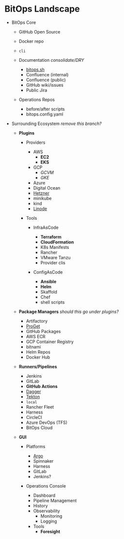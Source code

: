 <!-- markdownlint-disable MD049 -->
<!-- spell-checker: disable -->
# BitOps Landscape

- BitOps Core

  - GitHub Open Source
  - Docker repo
  - `cli`

  - Documentation
  _consolidate/DRY_
    - [bitops.sh](https://bitops.sh)
    - Confluence (internal)
    - Confluence (public)
    - GitHub wiki/issues
    - Public Jira

  - Operations Repos
    - before/after scripts
    - bitops.config.yaml
  
- Surrounding Ecosystem
  _remove this branch?_

  - **Plugins**
    - Providers
      - AWS
        - **EC2**
        - **EKS**
      - GCP
        - *GCVM*
        - *GKE*
      - Azure
      - Digital Ocean
      - [Hetzner](https://www.hetzner.com/cloud)
      - minikube
      - kind
      - [Linode](https://www.linode.com/)
  
    - Tools
      - InfraAsCode
        - **Terraform**
        - **CloudFormation**
        - K8s Manifests
        - Rancher
        - VMware Tanzu
        - Provider clis
  
      - ConfigAsCode
        - **Ansible**
        - **Helm**
        - Skaffold
        - Chef
        - shell scripts
  
  - **Package Managers**
_should this go under plugins?_

    - Artifactory
    - [ProGet](https://inedo.com/proget)
    - GitHub Packages
    - AWS ECR
    - GCP Container Registry
    - bitnami
    - Helm Repos
    - Docker Hub

  - **Runners/Pipelines**
    - Jenkins
    - GitLab
    - **GitHub Actions**
    - [Dagger](https://dagger.io)
    - [Tekton](https://tekton.dev/)
    - `local`
    - Rancher Fleet
    - Harness
    - CircleCI
    - Azure DevOps (TFS)
    - BitOps Cloud

  - **GUI**
    - Platforms
      - [Argo](https://argoproj.github.io/)
      - Spinnaker
      - Harness
      - GitLab
      - Jenkins?

    - Operations Console
      - Dashboard
      - Pipeline Management
      - History
      - Observability
        - Monitoring
        - Logging
      - Tools
        - **Foresight**
